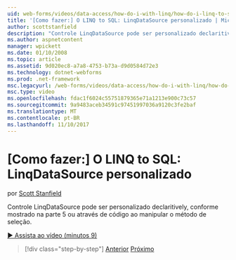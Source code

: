 ```yaml
---
uid: web-forms/videos/data-access/how-do-i-with-linq/how-do-i-linq-to-sql-custom-linqdatasource
title: '[Como fazer:] O LINQ to SQL: LinqDataSource personalizado | Microsoft Docs'
author: scottstanfield
description: "Controle LinqDataSource pode ser personalizado declaritively, conforme mostrado na parte 5 ou através de código ao manipular o método de seleção."
ms.author: aspnetcontent
manager: wpickett
ms.date: 01/10/2008
ms.topic: article
ms.assetid: 9d020ec8-a7a8-4753-b73a-d9d0584d72e3
ms.technology: dotnet-webforms
ms.prod: .net-framework
msc.legacyurl: /web-forms/videos/data-access/how-do-i-with-linq/how-do-i-linq-to-sql-custom-linqdatasource
msc.type: video
ms.openlocfilehash: fdac1f6024c55751879365e71a1213e900c73c57
ms.sourcegitcommit: 9a9483aceb34591c97451997036a9120c3fe2baf
ms.translationtype: MT
ms.contentlocale: pt-BR
ms.lasthandoff: 11/10/2017
---
```

<a name="how-do-i-linq-to-sql-custom-linqdatasource"></a>[Como fazer:] O LINQ to SQL: LinqDataSource personalizado
====================
por [Scott Stanfield](https://github.com/scottstanfield)

Controle LinqDataSource pode ser personalizado declaritively, conforme mostrado na parte 5 ou através de código ao manipular o método de seleção.

[&#9654; Assista ao vídeo (minutos 9)](https://channel9.msdn.com/Blogs/ASP-NET-Site-Videos/how-do-i-linq-to-sql-custom-linqdatasource)

>[!div class="step-by-step"]
[Anterior](how-do-i-linq-to-sql-linqdatasource.md)
[Próximo](how-do-i-linq-to-sql-using-stored-procedures.md)
